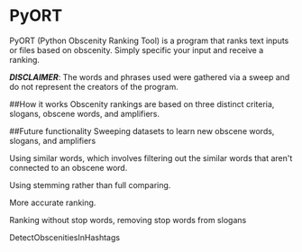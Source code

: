 # PyORT
PyORT (Python Obscenity Ranking Tool) is a program that ranks text inputs or files based on obscenity. Simply specific your input and receive a ranking.

***DISCLAIMER***: The words and phrases used were gathered via a sweep and do not represent the creators of the program.

##How it works
Obscenity rankings are based on three distinct criteria, slogans, obscene words, and amplifiers.

##Future functionality
Sweeping datasets to learn new obscene words, slogans, and amplifiers

Using similar words, which involves filtering out the similar words that aren't connected to an obscene word.

Using stemming rather than full comparing.

More accurate ranking.

Ranking without stop words, removing stop words from slogans

DetectObscenitiesInHashtags
